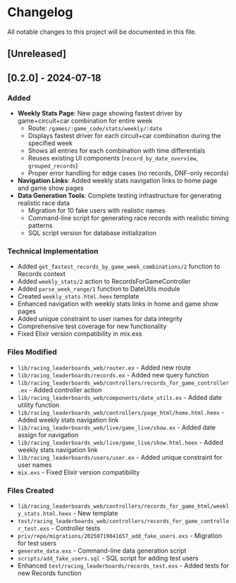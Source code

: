 # Changelog

All notable changes to this project will be documented in this file.

## [Unreleased]

## [0.2.0] - 2024-07-18

### Added
- **Weekly Stats Page**: New page showing fastest driver by game+circuit+car combination for entire week
  - Route: `/games/:game_code/stats/weekly/:date`
  - Displays fastest driver for each circuit+car combination during the specified week
  - Shows all entries for each combination with time differentials
  - Reuses existing UI components (`record_by_date_overview`, `grouped_records`)
  - Proper error handling for edge cases (no records, DNF-only records)
- **Navigation Links**: Added weekly stats navigation links to home page and game show pages
- **Data Generation Tools**: Complete testing infrastructure for generating realistic race data
  - Migration for 10 fake users with realistic names
  - Command-line script for generating race records with realistic timing patterns
  - SQL script version for database initialization

### Technical Implementation
- Added `get_fastest_records_by_game_week_combinations/2` function to Records context
- Added `weekly_stats/2` action to RecordsForGameController
- Added `parse_week_range/1` function to DateUtils module
- Created `weekly_stats.html.heex` template
- Enhanced navigation with weekly stats links in home and game show pages
- Added unique constraint to user names for data integrity
- Comprehensive test coverage for new functionality
- Fixed Elixir version compatibility in mix.exs

### Files Modified
- `lib/racing_leaderboards_web/router.ex` - Added new route
- `lib/racing_leaderboards/records.ex` - Added new query function
- `lib/racing_leaderboards_web/controllers/records_for_game_controller.ex` - Added controller action
- `lib/racing_leaderboards_web/components/date_utils.ex` - Added date utility function
- `lib/racing_leaderboards_web/controllers/page_html/home.html.heex` - Added weekly stats navigation link
- `lib/racing_leaderboards_web/live/game_live/show.ex` - Added date assign for navigation
- `lib/racing_leaderboards_web/live/game_live/show.html.heex` - Added weekly stats navigation link
- `lib/racing_leaderboards/users/user.ex` - Added unique constraint for user names
- `mix.exs` - Fixed Elixir version compatibility

### Files Created
- `lib/racing_leaderboards_web/controllers/records_for_game_html/weekly_stats.html.heex` - New template
- `test/racing_leaderboards_web/controllers/records_for_game_controller_test.exs` - Controller tests
- `priv/repo/migrations/20250719041657_add_fake_users.exs` - Migration for test users
- `generate_data.exs` - Command-line data generation script
- `scripts/add_fake_users.sql` - SQL script for adding test users
- Enhanced `test/racing_leaderboards/records_test.exs` - Added tests for new Records function